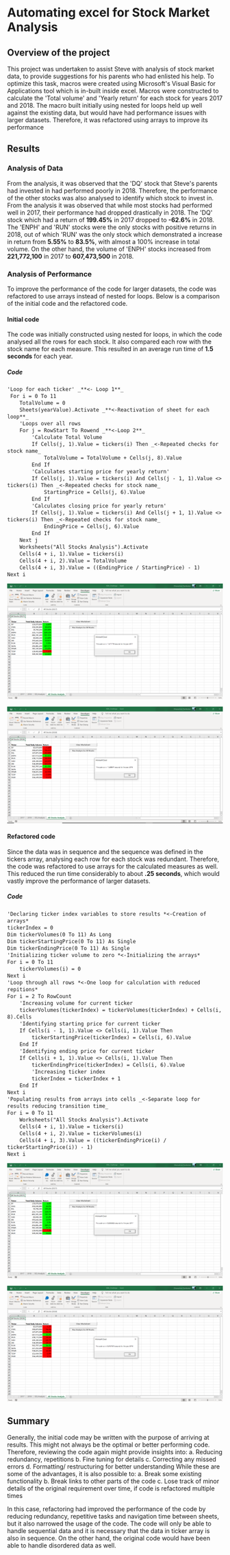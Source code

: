 # Automating excel for Stock Market Analysis

## Overview of the project
This project was undertaken to assist Steve with analysis of stock market data, to provide suggestions for his parents who had enlisted his help. To optimize this task, macros were created using Microsoft's Visual Basic for Applications tool which is in-built inside excel. Macros were constructed to calculate the 'Total volume' and 'Yearly return' for each stock for years 2017 and 2018. The macro built initially using nested for loops held up well against the existing data, but would have had performance issues with larger datasets. Therefore, it was refactored using arrays to improve its performance

## Results

### Analysis of Data
From the analysis, it was observed that the 'DQ' stock that Steve's parents had invested in had performed poorly in 2018. Therefore, the performance of the other stocks was also analysed to identify which stock to invest in. From the analysis it was observed that while most stocks had performed well in 2017, their performance had dropped drastically in 2018. The 'DQ' stock which had a return of **199.45%** in 2017 dropped to **-62.6%** in 2018. The 'ENPH' and 'RUN' stocks were the only stocks with positive returns in 2018, out of which 'RUN' was the only stock which demonstrated a increase in return from **5.55%** to **83.5%**, with almost a 100% increase in total volume. On the other hand, the volume of 'ENPH' stocks increased from **221,772,100** in 2017 to **607,473,500** in 2018.

### Analysis of Performance
To improve the performance of the code for larger datasets, the code was refactored to use arrays instead of nested for loops. Below is a comparison of the initial code and the refactored code.

#### Initial code
The code was initially constructed using nested for loops, in which the code analysed all the rows for each stock. It also compared each row with the stock name for each measure. This resulted in an average run time of **1.5 seconds** for each year.

##### Code
```
'Loop for each ticker' _**<- Loop 1**_
 For i = 0 To 11
    TotalVolume = 0
    Sheets(yearValue).Activate _**<-Reactivation of sheet for each loop**_
    'Loops over all rows
    For j = RowStart To Rowend _**<-Loop 2**_
        'Calculate Total Volume
        If Cells(j, 1).Value = tickers(i) Then _<-Repeated checks for stock name_
            TotalVolume = TotalVolume + Cells(j, 8).Value
        End If
        'Calculates starting price for yearly return'
        If Cells(j, 1).Value = tickers(i) And Cells(j - 1, 1).Value <> tickers(i) Then _<-Repeated checks for stock name_
            StartingPrice = Cells(j, 6).Value
        End If
        'Calculates closing price for yearly return'
        If Cells(j, 1).Value = tickers(i) And Cells(j + 1, 1).Value <> tickers(i) Then _<-Repeated checks for stock name_
            EndingPrice = Cells(j, 6).Value
        End If
    Next j    
    Worksheets("All Stocks Analysis").Activate
    Cells(4 + i, 1).Value = tickers(i)
    Cells(4 + i, 2).Value = TotalVolume
    Cells(4 + i, 3).Value = ((EndingPrice / StartingPrice) - 1)
Next i
```

![Initial Code_2017](https://github.com/Dhanushree27/Stock-analysis/blob/main/Resources/InitialCode_2017.PNG) 

![Initial Code_2018](https://github.com/Dhanushree27/Stock-analysis/blob/main/Resources/InitialCode_2018.PNG)

#### Refactored code
Since the data was in sequence and the sequence was defined in the tickers array, analysing each row for each stock was redundant. Therefore, the code was refactored to use arrays for the calculated measures as well. This reduced the run time considerably to about **.25 seconds**, which would vastly improve the performance of larger datasets.

##### Code
```
'Declaring ticker index variables to store results *<-Creation of arrays*
tickerIndex = 0
Dim tickerVolumes(0 To 11) As Long
Dim tickerStartingPrice(0 To 11) As Single
Dim tickerEndingPrice(0 To 11) As Single                    
'Initializing ticker volume to zero *<-Initializing the arrays*
For i = 0 To 11
    tickerVolumes(i) = 0
Next i
'Loop through all rows *<-One loop for calculation with reduced repitions*
For i = 2 To RowCount
    'Increasing volume for current ticker
    tickerVolumes(tickerIndex) = tickerVolumes(tickerIndex) + Cells(i, 8).Cells
    'Identifying starting price for current ticker
    If Cells(i - 1, 1).Value <> Cells(i, 1).Value Then
        tickerStartingPrice(tickerIndex) = Cells(i, 6).Value
    End If
    'Identifying ending price for current ticker
    If Cells(i + 1, 1).Value <> Cells(i, 1).Value Then
        tickerEndingPrice(tickerIndex) = Cells(i, 6).Value
        'Increasing ticker index
        tickerIndex = tickerIndex + 1
    End If
Next i       
'Populating results from arrays into cells _<-Separate loop for results reducing transition time_
For i = 0 To 11
    Worksheets("All Stocks Analysis").Activate
    Cells(4 + i, 1).Value = tickers(i)
    Cells(4 + i, 2).Value = tickerVolumes(i)
    Cells(4 + i, 3).Value = ((tickerEndingPrice(i) / tickerStartingPrice(i)) - 1)
Next i
```

![Refactored Code_2017](https://github.com/Dhanushree27/Stock-analysis/blob/main/Resources/Refactored_2017.PNG) 

![Refactored Code_2018](https://github.com/Dhanushree27/Stock-analysis/blob/main/Resources/Refactored_2018.PNG)

## Summary
Generally, the initial code may be written with the purpose of arriving at results. This might not always be the optimal or better performing code. Therefore, reviewing the code again might provide insights into:
a. Reducing redundancy, repetitions
b. Fine tuning for details
c. Correcting any missed errors
d. Formatting/ restructuring for better understanding
While these are some of the advantages, it is also possible to:
a. Break some existing functionality
b. Break links to other parts of the code
c. Lose track of minor details of the original requirement over time, if code is refactored multiple times

In this case, refactoring had improved the performance of the code by reducing redundancy, repetitive tasks and navigation time between sheets, but it also narrowed the usage of the code. The code will only be able to handle sequential data and it is necessary that the data in ticker array is also in sequence. On the other hand, the original code would have been able to handle disordered data as well.
